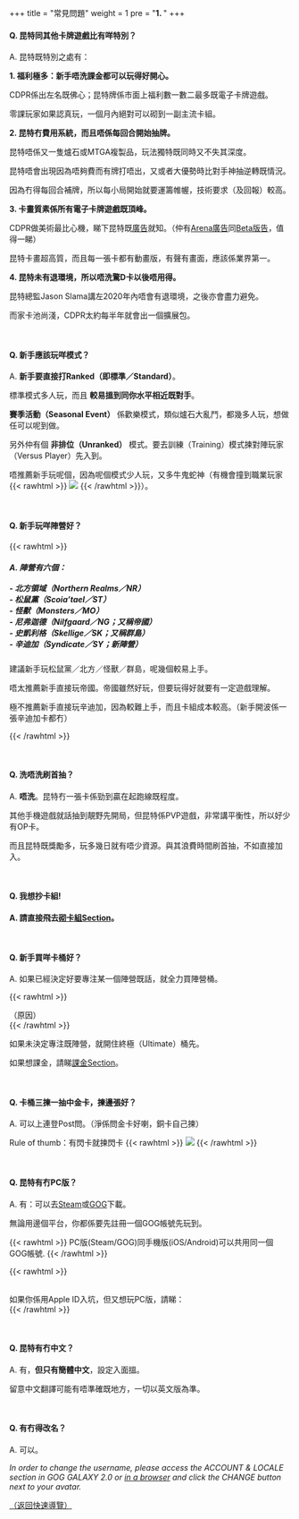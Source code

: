 +++
title = "常見問題"
weight = 1
pre = "<b>1. </b>"
+++

#### Q. 昆特同其他卡牌遊戲比有咩特別？

A. 昆特既特別之處有：

__1. 福利極多：新手唔洗課金都可以玩得好開心。__

CDPR係出左名既佛心；昆特牌係市面上福利數一數二最多既電子卡牌遊戲。

零課玩家如果認真玩，一個月內絕對可以砌到一副主流卡組。

__2. 昆特冇費用系統，而且唔係每回合開始抽牌。__

昆特唔係又一隻爐石或MTGA複製品，玩法獨特既同時又不失其深度。

昆特唔會出現因為唔夠費而有牌打唔出，又或者大優勢時比對手神抽逆轉既情況。

因為冇得每回合補牌，所以每小局開始就要運籌帷幄，技術要求（及回報）較高。

__3. 卡畫質素係所有電子卡牌遊戲既頂峰。__

CDPR做美術最比心機，睇下昆特既[廣告](https://youtu.be/spcsH14-U9E)就知。（仲有[Arena廣告](https://youtu.be/HuTymdxW_9s)同[Beta版告](https://youtu.be/5yu7FVZOyAo)，值得一睇）

昆特卡畫超高質，而且每一張卡都有動畫版，有聲有畫面，應該係業界第一。

__4. 昆特未有退環境，所以唔洗驚D卡以後唔用得。__

昆特總監Jason Slama講左2020年內唔會有退環境，之後亦會盡力避免。

而家卡池尚淺，CDPR太約每半年就會出一個擴展包。

&nbsp;

#### Q. 新手應該玩咩模式？

A.  __新手要直接打Ranked（即標準／Standard）__。

標準模式多人玩，而且 __較易搵到同你水平相近既對手__。

__賽季活動（Seasonal Event）__  係歡樂模式，類似爐石大亂鬥，都幾多人玩，想做任可以呢到做。

另外仲有個 __非排位（Unranked）__ 模式。要去訓練（Training）模式揀對陣玩家（Versus Player）先入到。

唔推薦新手玩呢個，因為呢個模式少人玩，又多牛鬼蛇神（有機會撞到職業玩家 {{< rawhtml >}}
<img src="/LIHKG-Gwent-guide/sosad.gif" style="display: inline-block; margin: unset;"/>
{{< /rawhtml >}}）。

&nbsp;

#### Q. 新手玩咩陣營好？  

{{< rawhtml >}}
<h5 id="q-陣營">
    A. 陣營有六個：
    <br/><br/>
    <NR>- 北方領域（Northern Realms／NR）</NR>
    <br/>
    <ST>- 松鼠黨（Scoia’tael／ST）</ST>
    <br/>
    <MO>- 怪獸（Monsters／MO）</MO>
    <br/>
    <NG>- 尼弗迦德（Nilfgaard／NG；又稱帝國）</NG>
    <br/>
    <SK>- 史凱利格（Skellige／SK；又稱群島）</SK>
    <br/>
    <SY>- 辛迪加（Syndicate／SY；新陣營）</SY>
</h5>
<p>
    建議新手玩<ST>松鼠黨</ST>／<NR>北方</NR>／<MO>怪獸</MO>／<SK>群島</SK>，呢幾個較易上手。
</p>
<p>
    唔太推薦新手直接玩<NG>帝國</NG>。帝國雖然好玩，但要玩得好就要有一定遊戲理解。
</p>
<p>
    極不推薦新手直接玩<SY>辛迪加</SY>，因為較難上手，而且卡組成本較高。（新手開波係一張<SY>辛迪加</SY>卡都冇）
</p>
{{< /rawhtml >}}

&nbsp;

#### Q. 洗唔洗刷首抽？

A. __唔洗__。昆特冇一張卡係勁到贏在起跑線既程度。

其他手機遊戲就話抽到靚野先開局，但昆特係PVP遊戲，非常講平衡性，所以好少有OP卡。

而且昆特既獎勵多，玩多幾日就有唔少資源。與其浪費時間刷首抽，不如直接加入。

&nbsp;

#### __Q. 我想抄卡組!__

__A. 請直接飛去[砌卡組Section](../deckbuilding/)。__

&nbsp;

#### Q. 新手買咩卡桶好？
A. 如果已經決定好要專注某一個陣營既話，就全力買陣營桶。

{{< rawhtml >}}
<div class="expand">
    <div
        class="expand-label"
        style="cursor: pointer;"
        onclick="$h = $(this);$h.next('div').slideToggle(100,function () {$h.children('i').attr('class',function () {return $h.next('div').is(':visible') ? 'fas fa-chevron-down' : 'fas fa-chevron-right';});});"
    >
        <i style="font-size: x-small;" class="fas fa-chevron-right"></i><bold>（原因）</bold>
    </div>
    <div class="expand-content" style="display: none">
        <pre><code class="hljs">陣營桶只會出指定陣營既卡，例如 <MO>怪獸</MO> 桶只會出 <MO>怪獸</MO> 陣營卡（陣營桶 <bold>唔會出中立卡</bold> ）。<br/><br/>終極桶就咩卡都可能出，咩陣營既卡都有（包括中立卡）。<br/><br/>對新手黎講，因為而家既 <bold>成型卡組主要都係由陣營卡組成</bold> ，所以如果你已經諗好玩邊個陣營既話，買陣營桶既集卡速度會比買終極桶快。<br/><br/>亦因為係咁，個人強烈建議新手 <bold>盡快選擇專注既陣營</bold> 。</code><span class="copy-to-clipboard" title="Copy to clipboard"></span></pre>
    </div>
</div>
{{< /rawhtml >}}

如果未決定專注既陣營，就開住終極（Ultimate）桶先。

如果想課金，請睇[課金Section](../premium/)。

&nbsp;

#### Q. 卡桶三揀一抽中金卡，揀邊張好？

A. 可以上連登Post問。（淨係問金卡好喇，銅卡自己揀）

Rule of thumb：有閃卡就揀閃卡 {{< rawhtml >}}
<img src="/LIHKG-Gwent-guide/yup.gif" style="display: inline-block; margin: unset;"/>
{{< /rawhtml >}}

&nbsp;

#### Q. 昆特有冇PC版？

A. 有：可以去[Steam](https://store.steampowered.com/app/1284410/)或[GOG](https://www.gog.com/game/gwent_the_witcher_card_game)下載。

無論用邊個平台，你都係要先註冊一個GOG帳號先玩到。

{{< rawhtml >}}
<RedB>PC版(Steam/GOG)同手機版(iOS/Android)可以共用同一個GOG帳號.</RedB>
{{< /rawhtml >}}

{{< rawhtml >}}
<br />
<br />
<div class="expand">
    <div
        class="expand-label"
        style="cursor: pointer;"
        onclick="$h = $(this);$h.next('div').slideToggle(100,function () {$h.children('i').attr('class',function () {return $h.next('div').is(':visible') ? 'fas fa-chevron-down' : 'fas fa-chevron-right';});});"
    >
        <i style="font-size: x-small;" class="fas fa-chevron-right"></i><bold>如果你係用Apple ID入坑，但又想玩PC版，請睇：</bold>
    </div>
    <div class="expand-content" style="display: none">
        <pre><code class="hljs">（圖片摘自營地）<br/><br/><span style="display: inline-block;"><img src="/LIHKG-Gwent-guide/iOS.png" style="margin: unset;"/></span></code><span class="copy-to-clipboard" title="Copy to clipboard"></span></pre>
    </div>
</div>
{{< /rawhtml >}}

&nbsp;

#### Q. 昆特有冇中文？

A. 有，__但只有簡體中文__，設定入面搵。

留意中文翻譯可能有唔準確既地方，一切以英文版為準。

&nbsp;

#### Q. 有冇得改名？

A. 可以。

*In order to change the username, please access the ACCOUNT & LOCALE section in GOG GALAXY 2.0 or [in a browser](https://www.gog.com/account/settings/personal) and click the CHANGE button next to your avatar.*

[（返回快速導覽）](../#%u5FEB%u901F%u5C0E%u89BD)
